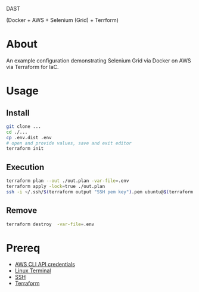 DAST

(Docker + AWS + Selenium (Grid) + Terrform)

# About

An example configuration demonstrating Selenium Grid via Docker on AWS via Terraform for IaC.

# Usage

## Install

```bash
git clone ...
cd ./...
cp .env.dist .env
# open and provide values, save and exit editor
terraform init
```

## Execution

```bash
terraform plan --out ./out.plan -var-file=.env
terraform apply -lock=true ./out.plan
ssh -i ~/.ssh/$(terraform output "SSH pem key").pem ubuntu@$(terraform output "Web App Public DNS") "cd /home/ubuntu/spring-petclinic && sudo mvn test -Dtest=SeleniumExampleTest -DSG_FQDN=\"$(terraform output "Selenium Grid Public DNS")\" -DWEB_APP_FQDN=\"$(terraform output "Web App Public DNS")\""
```

## Remove

```bash
terraform destroy  -var-file=.env
```

# Prereq
- [AWS CLI API credentials](https://docs.aws.amazon.com/cli/latest/userguide/cli-services-iam-create-creds.html)
- [Linux Terminal](https://en.wikipedia.org/wiki/Linux_console)
- [SSH](https://en.wikipedia.org/wiki/Secure_Shell)
- [Terraform](https://en.wikipedia.org/wiki/Terraform_(software))
